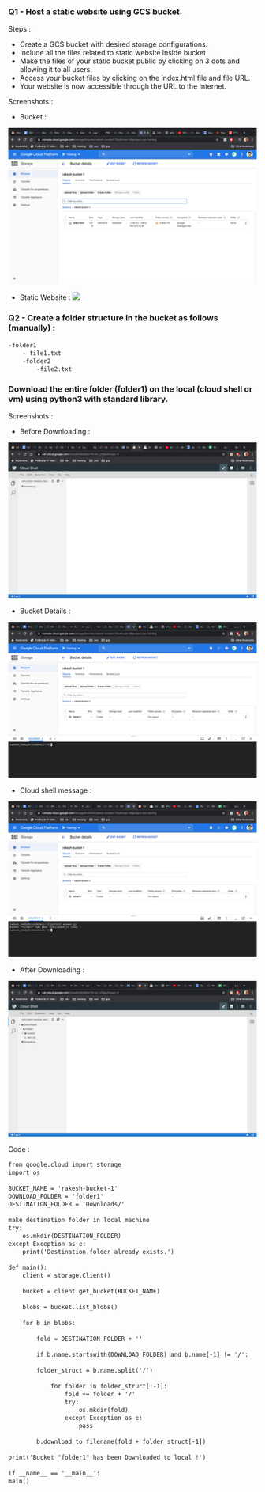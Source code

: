 ### Q1 - Host a static website using GCS bucket.

Steps : 

* Create a GCS bucket with desired storage configurations.
* Include all the files related to static website inside bucket.
* Make the files of your static bucket public by clicking on 3 dots and allowing it to all users.
* Access your bucket files by clicking on the index.html file and file URL.
* Your website is now accessible through the URL to the internet.

Screenshots : 

* Bucket :
 
![](https://raw.githubusercontent.com/hackerbat/GCP-ASSESSMENT/master/GCP-ASSIGNMENT4-GCS-CLOUDSQL/images/bucket-details.png)

* Static Website :
![](https://raw.githubusercontent.com/hackerbat/GCP-ASSESSMENT/master/GCP-ASSIGNMENT3-GCS-CLOUDSQL/images/static-website.png) 

### Q2 - Create a folder structure in the bucket as follows (manually) : 
 	-folder1
		- file1.txt
		-folder2
			-file2.txt
### Download the entire folder (folder1) on the local (cloud shell or vm) using python3 with standard library.

Screenshots : 

* Before Downloading : 

![](https://raw.githubusercontent.com/hackerbat/GCP-ASSESSMENT/master/GCP-ASSIGNMENT4-GCS-CLOUDSQL/images/before-downloading.png)

* Bucket Details :

![](https://raw.githubusercontent.com/hackerbat/GCP-ASSESSMENT/master/GCP-ASSIGNMENT4-GCS-CLOUDSQL/images/bucket-details-2.png)

* Cloud shell message :

![](https://raw.githubusercontent.com/hackerbat/GCP-ASSESSMENT/master/GCP-ASSIGNMENT4-GCS-CLOUDSQL/images/cloud-shell-message.png)

* After Downloading :

![](https://raw.githubusercontent.com/hackerbat/GCP-ASSESSMENT/master/GCP-ASSIGNMENT4-GCS-CLOUDSQL/images/after-downloading.png)

Code :
		
	from google.cloud import storage
	import os

	BUCKET_NAME = 'rakesh-bucket-1'
	DOWNLOAD_FOLDER = 'folder1'
	DESTINATION_FOLDER = 'Downloads/'

	make destination folder in local machine
	try:
    	os.mkdir(DESTINATION_FOLDER)
	except Exception as e:
    	print('Destination folder already exists.')

	def main():
    	client = storage.Client()

    	bucket = client.get_bucket(BUCKET_NAME)

    	blobs = bucket.list_blobs()
    		
    	for b in blobs:
        
        	fold = DESTINATION_FOLDER + ''
        
        	if b.name.startswith(DOWNLOAD_FOLDER) and b.name[-1] != '/':
            
          	folder_struct = b.name.split('/')
            
            	for folder in folder_struct[:-1]:
                	fold += folder + '/'
                	try:
                    	os.mkdir(fold)
                	except Exception as e:
                    	pass
            
      		b.download_to_filename(fold + folder_struct[-1])

    print('Bucket "folder1" has been Downloaded to local !')

	if __name__ == '__main__':
    main()

		


